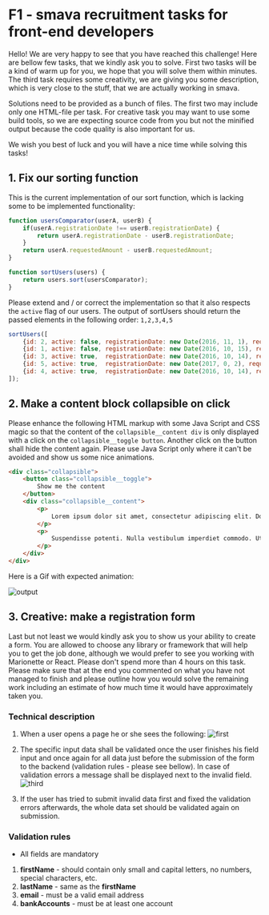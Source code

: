 # F1 - smava recruitment tasks for front-end developers

Hello! We are very happy to see that you have reached this challenge! Here are bellow few tasks, that we kindly ask you to solve. First two tasks will be a kind of warm up for you, we hope that you will solve them within minutes. The third task requires some creativity, we are giving you some description, which is very close to the stuff, that we are actually working in smava.

Solutions need to be provided as a bunch of files. The first two may include only one HTML-file per task. For creative task you may want to use some build tools, so we are expecting source code from you but not the minified output because the code quality is also important for us.

We wish you best of luck and you will have a nice time while solving this tasks!


## 1. Fix our sorting function

This is the current implementation of our sort function, which is lacking some to be implemented functionality:

```js
function usersComparator(userA, userB) {
    if(userA.registrationDate !== userB.registrationDate) {
        return userA.registrationDate - userB.registrationDate;
    }
    return userA.requestedAmount - userB.requestedAmount;
}

function sortUsers(users) {
    return users.sort(usersComparator);
}
```

Please extend and / or correct the implementation so that it also respects the `active` flag of our users.
The output of sortUsers should return the passed elements in the following order: `1,2,3,4,5`

```js
sortUsers([
    {id: 2, active: false, registrationDate: new Date(2016, 11, 1), requestedAmount: 10000},
    {id: 1, active: false, registrationDate: new Date(2016, 10, 15), requestedAmount: 5000},
    {id: 3, active: true,  registrationDate: new Date(2016, 10, 14), requestedAmount: 5000},
    {id: 5, active: true,  registrationDate: new Date(2017, 0, 2), requestedAmount: 5000},
    {id: 4, active: true,  registrationDate: new Date(2016, 10, 14), requestedAmount: 5500},
]);
```


## 2. Make a content block collapsible on click

Please enhance the following HTML markup with some Java Script and CSS magic so that the content of the `collapsible__content div` is only displayed with a click on the `collapsible__toggle button`. Another click on the button shall hide the content again.
Please use Java Script only where it can't be avoided and show us some nice animations.

```html
<div class="collapsible">
    <button class="collapsible__toggle">
        Show me the content
    </button>
    <div class="collapsible__content">
        <p>
            Lorem ipsum dolor sit amet, consectetur adipiscing elit. Donec varius ante id mattis tempor. Suspendisse eu nisi dictum, venenatis diam vel, faucibus magna. Sed non purus nibh. Vivamus ultricies non tellus nec pharetra. Proin sollicitudin tincidunt egestas. Sed vitae elementum risus. Sed ac ultrices nisl, eu egestas augue. Donec vel tortor eu justo laoreet eleifend. Vestibulum ante ipsum primis in faucibus orci luctus et ultrices posuere cubilia Curae; Sed venenatis diam non sapien vulputate, sed porttitor nunc egestas. Ut placerat, arcu ut sodales tincidunt, libero ipsum viverra odio, et suscipit leo felis a velit. Quisque sed metus interdum, lacinia massa vitae, ultrices nulla. Aenean finibus tincidunt lobortis. Quisque et mauris nec ex luctus cursus. Phasellus sem tortor, fermentum quis urna ac, suscipit scelerisque mauris.
        </p>
        <p>
            Suspendisse potenti. Nulla vestibulum imperdiet commodo. Ut id tortor pulvinar, sodales lorem at, volutpat neque. Quisque tempor arcu arcu. Vivamus porttitor sit amet metus ultrices ullamcorper. Nulla rutrum cursus aliquet. Praesent sem quam, imperdiet eu mi non, aliquam sagittis purus. Sed interdum non libero nec placerat. Maecenas nec blandit ex, vel eleifend ligula. Aliquam sem massa, congue non massa sit amet, porttitor sollicitudin mauris. Integer lobortis laoreet justo id luctus. Aliquam quis commodo mi, sit amet accumsan ante. Cras in vulputate nisl.
        </p>
    </div>
</div>
```

Here is a Gif with expected animation:

![output](https://cloud.githubusercontent.com/assets/812240/23119300/f25ef3a6-f757-11e6-83f1-8971e7433363.gif)


## 3. Creative: make a registration form

Last but not least we would kindly ask you to show us your ability to create a form. You are allowed to choose any library or framework that will help you to get the job done, although we would prefer to see you working with Marionette or React.
Please don't spend more than 4 hours on this task. Please make sure that at the end you commented on what you have not managed to finish and please outline how you would solve the remaining work including an estimate of how much time it would have approximately taken you.


### Technical description

1. When a user opens a page he or she sees the following: ![first](https://cloud.githubusercontent.com/assets/11552532/25622469/c7842068-2f54-11e7-9c41-da9296c62669.png)

2. The specific input data shall be validated once the user finishes his field input and once again for all data just before the submission of the form to the backend (validation rules - please see bellow). In case of validation errors a
message shall be displayed next to the invalid field. ![third](https://cloud.githubusercontent.com/assets/11552532/25622572/191de2e2-2f55-11e7-9a27-b7254efd824e.png)

3. If the user has tried to submit invalid data first and fixed the validation errors afterwards, the whole data set should be validated again on submission.

### Validation rules

* All fields are mandatory

1. **firstName** - should contain only small and capital letters, no numbers, special characters, etc.
1. **lastName** - same as the **firstName**
1. **email** - must be a valid email address
1. **bankAccounts** - must be at least one account
